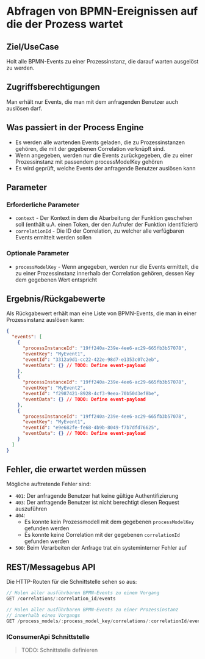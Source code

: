 # Abfragen von BPMN-Ereignissen auf die der Prozess wartet

## Ziel/UseCase

Holt alle BPMN-Events zu einer Prozessinstanz, die darauf warten ausgelöst
zu werden.

## Zugriffsberechtigungen

Man erhält nur Events, die man mit dem anfragenden Benutzer auch auslösen darf.

## Was passiert in der Process Engine

- Es werden alle wartenden Events geladen, die zu Prozessinstanzen gehören,
  die mit der gegebenen Correlation verknüpft sind.
- Wenn angegeben, werden nur die Events zurückgegeben, die zu einer
  Prozessinstanz mit passendem processModelKey gehören
- Es wird geprüft, welche Events der anfragende Benutzer auslösen kann

## Parameter

### Erforderliche Parameter

* `context` - Der Kontext in dem die Abarbeitung der Funktion geschehen soll
  (enthält u.A. einen Token, der den Aufrufer der Funktion identifiziert)
* `correlationId` - Die ID der Correlation, zu welcher alle verfügbaren Events
  ermittelt werden sollen

### Optionale Parameter

* `processModelKey` - Wenn angegeben, werden nur die Events ermittelt, die zu
  einer Prozessinstanz innerhalb der Correlation gehören, dessen Key dem
  gegebenen Wert entspricht

## Ergebnis/Rückgabewerte

Als Rückgabewert erhält man eine Liste von BPMN-Events,
die man in einer Prozessinstanz auslösen kann:

```JSON
{
  "events": [
    {
      "processInstanceId": "19ff240a-239e-4ee6-ac29-665fb3b57078",
      "eventKey": "MyEvent1",
      "eventId": "3312a9d1-cc22-422e-98d7-e1353c07c2eb",
      "eventData": {} // TODO: Define event-payload
    },
    {
      "processInstanceId": "19ff240a-239e-4ee6-ac29-665fb3b57078",
      "eventKey": "MyEvent2",
      "eventId": "f2987421-8928-4cf3-9eea-70b50d3ef8be",
      "eventData": {} // TODO: Define event-payload
    },
    {
      "processInstanceId": "19ff240a-239e-4ee6-ac29-665fb3b57078",
      "eventKey": "MyEvent1",
      "eventId": "e9e682fe-fe68-4b9b-8049-f7b7dfd76625",
      "eventData": {} // TODO: Define event-payload
    }
  ]
}
```

## Fehler, die erwartet werden müssen

Mögliche auftretende Fehler sind:
- `401`: Der anfragende Benutzer hat keine gültige Authentifizierung
- `403`: Der anfragende Benutzer ist nicht berechtigt diesen Request auszuführen
- `404`:
  - Es konnte kein Prozessmodell mit dem gegebenen `processModelKey`
    gefunden werden
  - Es konnte keine Correlation mit der gegebenen `correlationId`
    gefunden werden
- `500`: Beim Verarbeiten der Anfrage trat ein systeminterner Fehler auf

## REST/Messagebus API

Die HTTP-Routen für die Schnittstelle sehen so aus:

```JavaScript
// Holen aller ausführbaren BPMN-Events zu einem Vorgang
GET /correlations/:correlation_id/events

// Holen aller ausführbaren BPMN-Events zu einer Prozessinstanz
// innerhalb eines Vorgangs
GET /process_models/:process_model_key/correlations/:correlationId/events
```

### IConsumerApi Schnittstelle

> TODO: Schnittstelle definieren

